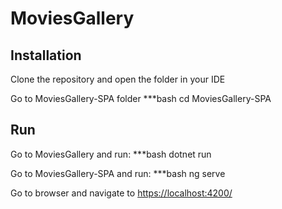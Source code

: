 # MoviesGallery

## Installation

Clone the repository and open the folder in your IDE

Go to MoviesGallery-SPA folder
***bash
cd MoviesGallery-SPA

## Run

Go to MoviesGallery and run:
***bash
dotnet run

Go to MoviesGallery-SPA and run:
***bash
ng serve

Go to browser and navigate to [https://localhost:4200/](https://localhost:4200/)
